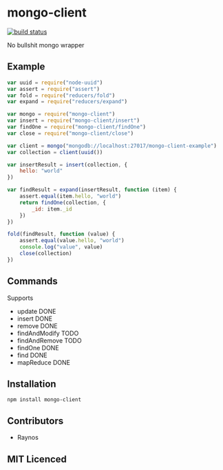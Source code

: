 # mongo-client

[![build status][1]][2]

No bullshit mongo wrapper

## Example

```js
var uuid = require("node-uuid")
var assert = require("assert")
var fold = require("reducers/fold")
var expand = require("reducers/expand")

var mongo = require("mongo-client")
var insert = require("mongo-client/insert")
var findOne = require("mongo-client/findOne")
var close = require("mongo-client/close")

var client = mongo("mongodb://localhost:27017/mongo-client-example")
var collection = client(uuid())

var insertResult = insert(collection, {
    hello: "world"
})

var findResult = expand(insertResult, function (item) {
    assert.equal(item.hello, "world")
    return findOne(collection, {
        _id: item._id
    })
})

fold(findResult, function (value) {
    assert.equal(value.hello, "world")
    console.log("value", value)
    close(collection)
})
```

## Commands

Supports

 - update DONE
 - insert DONE
 - remove DONE
 - findAndModify TODO
 - findAndRemove TODO
 - findOne DONE
 - find DONE
 - mapReduce DONE

## Installation

`npm install mongo-client`

## Contributors

 - Raynos

## MIT Licenced


  [1]: https://secure.travis-ci.org/Raynos/mongo-client.png
  [2]: http://travis-ci.org/Raynos/mongo-client
